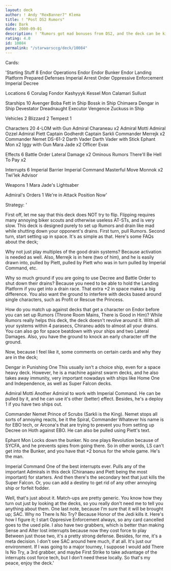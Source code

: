 ```yaml
---
layout: deck
author: ! Andy "RexBanner7" Klema
title: ! "Post DS2 Rumors"
side: Dark
date: 2000-09-01
description: ! "Rumors got mad bonuses from DS2, and the deck can be killer if played right. Read on."
rating: 4.0
id: 10084
permalink: "/starwarsccg/deck/10084"
---
```

Cards: 

'Starting Stuff 8
Endor Operations
Endor
Endor Bunker
Endor Landing Platform
Prepared Defenses
Imperial Arrest Order
Oppressive Enforcement
Imperial Decree

Locations 6
Corulag
Fondor
Kashyyyk
Kessel
Mon Calamari
Sullust

Starships 10
Avenger
Boba Fett in Ship
Bossk in Ship
Chimaera
Dengar in Ship
Devestator
Dreadnaught
Executor
Vengence
Zuckuss in Ship

Vehicles 2
Blizzard 2
Tempest 1

Characters 20
4-LOM with Gun
Admiral Charaneau x2
Admiral Motti
Admiral Ozzel
Admiral Piett
Captain Godherdt
Captain Sarkli
Commander Merrejk x2
Commander Nemet
DS-61-2
Darth Vader
Darth Vader with Stick
Ephant Mon x2
Iggy with Gun
Mara Jade x2
Officer Evax

Effects 6
Battle Order
Lateral Damage x2
Ominous Rumors
There'll Be Hell To Pay x2

Interrupts 6
Imperial Barrier
Imperial Command
Masterful Move
Monnok x2
Twi'lek Advisor

Weapons 1
Mara Jade's Lightsaber

Admiral's Orders 1
We're in Attack Position Now'

Strategy: '

First off, let me say that this deck does NOT try to flip. Flipping requires many annoying biker scouts and otherwise useless AT-STs, and is very slow. This deck is designed purely to set up Rumors and drain like mad while shutting down your opponent's drains. First turn, pull Rumors. Second turn, start setting up in space. It's as simple as that. Here's some FAQs about the deck;

Why not just play multiples of the good drain systems? Because activation is needed as well. Also, Merrejk is in here (two of him), and he is easily drawn into, pulled by Piett, pulled by Piett who was in turn pulled by Imperial Command, etc.

Why so much ground if you are going to use Decree and Battle Order to shut down their drains? Because you need to be able to hold the Landing Platform if you get into a drain race. That extra +2 in space makes a big difference. You also want the ground to interfere with decks based around single characters, such as Profit or Rescue the Princess.

How do you match up against decks that get a character on Endor before you can set up Rumors (Throne Room Mains, There is Good in Him)? While Rumors really helps this deck, the deck doesn't revolve around it. With all your systems within 4 parasecs, Chiraneu adds to almost all your drains. You can also go for space beatdown with your ships and two Lateral Damages. Also, you have the ground to knock an early character off the ground.

Now, because I feel like it, some comments on certain cards and why they are in the deck;

Dengar in Punishing One This usually isn't a choice ship, even for a space heavy deck. However, he is a machine against swarm decks, and he also takes away immunity, very important nowadays with ships like Home One and Independence, as well as Super Falcon decks.

Admiral Motti Another Admiral to work with Imperial Command. He can be pulled by it, and he can use it's other (better) effect. Besides, he's a deploy 1 if you have two ships out.

Commander Nemet Prince of Scrubs (Sarkli is the King). Nemet stops all sorts of annoying reacts, be it the Spiral, Commander Whatever his name is for EBO tech, or Arcona's that are trying to prevent you from setting up Decree on Hoth against EBO. He can also be pulled using Piett's text.

Ephant Mon Locks down the bunker. No one plays Revolution because of SYCFA, and he prevents spies from going there. So in other words, LS can't get into the Bunker, and you have that +2 bonus for the whole game. He's the man.

Imperial Command One of the best interrupts ever. Pulls any of the important Admirals in this deck (Chiranaeu and Piett being the most important) for starters. And then there's the secondary text that just kills the Super Falcon. Or, you can add a destiny to get rid of any other annoying ship or forfeit fodder.

Well, that's just about it. Match-ups are pretty generic. You know how they turn out just by looking at the decks, so you really don't need me to tell you anything about them. One last note, because I'm sure that it will be brought up; SAC. Why no There Is No Try? Because Honor of the Jedi kills it. Here's how I figure it; I start Oppresive Enforcement always, so any card cancelled goes to the used pile. I also have two grabbers, which is better than making Sense and Alter lost interrupts because now they cost force to play Between just those two, it's a pretty strong defense. Besides, for me, it's a meta decision. I don't see SAC around here much, if at all. It's just our environment. If I was going to a major tourney, I suppose I would add There Is No Try, a 3rd grabber, and maybe First Strike to take advantage of the interrupts cost force tech, but I don't need these locally. So that's my peace, enjoy the deck.'
